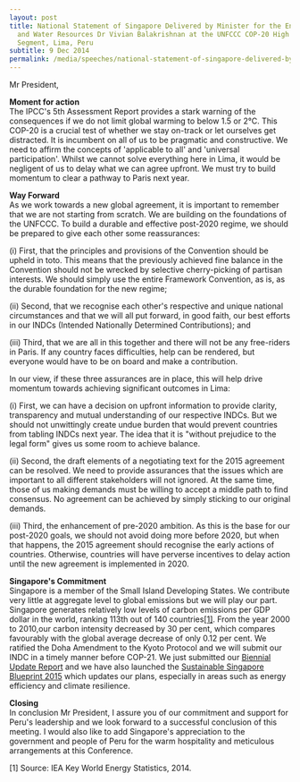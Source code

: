 ```yaml
---
layout: post
title: National Statement of Singapore Delivered by Minister for the Environment
  and Water Resources Dr Vivian Balakrishnan at the UNFCCC COP-20 High Level
  Segment, Lima, Peru
subtitle: 9 Dec 2014
permalink: /media/speeches/national-statement-of-singapore-delivered-by-dr-vivian-balakrishnan-minister-for-the-environment-and-water-resources-at-the-unfccc-cop-20-high-level-segment-9-december-2014-lima-peru/
---
```

Mr President,

**Moment for action**  
The IPCC's 5th Assessment Report provides a stark warning of the consequences if we do not limit global warming to below 1.5 or 2°C. This COP-20 is a crucial test of whether we stay on-track or let ourselves get distracted. It is incumbent on all of us to be pragmatic and constructive. We need to affirm the concepts of 'applicable to all' and 'universal participation'. Whilst we cannot solve everything here in Lima, it would be negligent of us to delay what we can agree upfront. We must try to build momentum to clear a pathway to Paris next year. 

**Way Forward**  
As we work towards a new global agreement, it is important to remember that we are not starting from scratch. We are building on the foundations of the UNFCCC. To build a durable and effective post-2020 regime, we should be prepared to give each other some reassurances: 

(i) First, that the principles and provisions of the Convention should be upheld in toto. This means that the previously achieved fine balance in the Convention should not be wrecked by selective cherry-picking of partisan interests. We should simply use the entire Framework Convention, as is, as the durable foundation for the new regime; 

(ii) Second, that we recognise each other's respective and unique national circumstances and that we will all put forward, in good faith, our best efforts in our INDCs (Intended Nationally Determined Contributions); and 

(iii) Third, that we are all in this together and there will not be any free-riders in Paris. If any country faces difficulties, help can be rendered, but everyone would have to be on board and make a contribution. 

In our view, if these three assurances are in place, this will help drive momentum towards achieving significant outcomes in Lima: 

(i) First, we can have a decision on upfront information to provide clarity, transparency and mutual understanding of our respective INDCs. But we should not unwittingly create undue burden that would prevent countries from tabling INDCs next year. The idea that it is "without prejudice to the legal form" gives us some room to achieve balance. 

(ii) Second, the draft elements of a negotiating text for the 2015 agreement can be resolved. We need to provide assurances that the issues which are important to all different stakeholders will not ignored. At the same time, those of us making demands must be willing to accept a middle path to find consensus. No agreement can be achieved by simply sticking to our original demands. 

(iii) Third, the enhancement of pre-2020 ambition. As this is the base for our post-2020 goals, we should not avoid doing more before 2020, but when that happens, the 2015 agreement should recognise the early actions of countries. Otherwise, countries will have perverse incentives to delay action until the new agreement is implemented in 2020. 

**Singapore's Commitment**  
Singapore is a member of the Small Island Developing States. We contribute very little at aggregate level to global emissions but we will play our part. Singapore generates relatively low levels of carbon emissions per GDP dollar in the world, ranking 113th out of 140 countries<a href="#1">[1]</a>. From the year 2000 to 2010,our carbon intensity decreased by 30 per cent, which compares favourably with the global average decrease of only 0.12 per cent. We ratified the Doha Amendment to the Kyoto Protocol and we will submit our INDC in a timely manner before COP-21. We just submitted our [Biennial Update Report](https://www.nccs.gov.sg/files/docs/default-source/news-documents/ncbur2014_19bee07f1abd64fdaab538ae5badc1df4.pdf) and we have also launched the [Sustainable Singapore Blueprint 2015](https://www.nccs.gov.sg/media/publications/sustainable-singapore-blueprint) which updates our plans, especially in areas such as energy efficiency and climate resilience. 


**Closing**  
In conclusion Mr President, I assure you of our commitment and support for Peru's leadership and we look forward to a successful conclusion of this meeting. I would also like to add Singapore's appreciation to the government and people of Peru for the warm hospitality and meticulous arrangements at this Conference. 

<a id="1" name="1">[1]</a> Source: IEA Key World Energy Statistics, 2014.